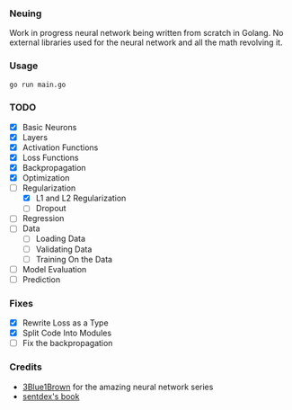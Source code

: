 ### Neuing

Work in progress neural network being written from scratch in Golang. No external libraries used for the neural network and all the math revolving it.

### Usage

```bash
go run main.go
```

### TODO
- [x] Basic Neurons
- [x] Layers
- [x] Activation Functions
- [x] Loss Functions
- [x] Backpropagation
- [x] Optimization
- [ ] Regularization
  - [x] L1 and L2 Regularization
  - [ ] Dropout
- [ ] Regression
- [ ] Data
  - [ ] Loading Data
  - [ ] Validating Data
  - [ ] Training On the Data
- [ ] Model Evaluation
- [ ] Prediction

### Fixes
- [x] Rewrite Loss as a Type
- [x] Split Code Into Modules
- [ ] Fix the backpropagation

### Credits
- [3Blue1Brown](https://www.youtube.com/channel/UCYO_jab_esuFRV4b17AJtAw) for the amazing neural network series
- [sentdex's book](https://nnfs.io/)
